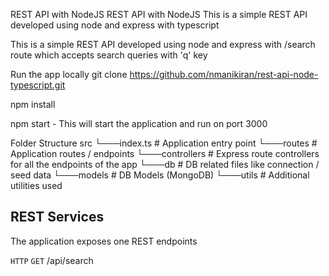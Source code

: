 REST API with NodeJS
REST API with NodeJS
This is a simple REST API developed using node and express with typescript

This is a simple REST API developed using node and express with /search route which accepts search queries with 'q' key

Run the app locally
git clone https://github.com/nmanikiran/rest-api-node-typescript.git

npm install

npm start - This will start the application and run on port 3000

Folder Structure
src
└───index.ts          # Application entry point
└───routes            # Application routes / endpoints
└───controllers       # Express route controllers for all the endpoints of the app
└───db                # DB related files like connection / seed data
└───models            # DB Models (MongoDB)
└───utils             # Additional utilities used


## REST Services

The application exposes one REST endpoints

`HTTP` `GET` /api/search
